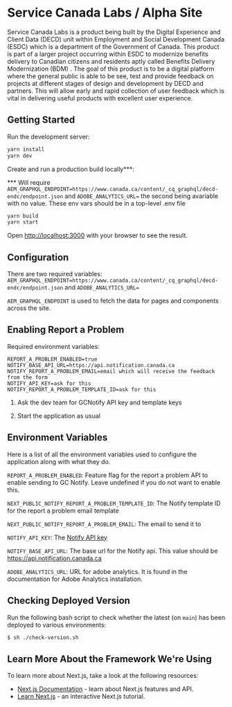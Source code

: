 # Service Canada Labs / Alpha Site

Service Canada Labs is a product being built by the Digital Experience and Client Data (DECD) unit within Employment and
Social Development Canada (ESDC) which is a department of the Government of Canada. This product is part of a larger
project occurring within ESDC to modernize benefits delivery to Canadian citizens and residents aptly called Benefits
Delivery Modernization (BDM) . The goal of this product is to be a digital platform where the general public is able to
be see, test and provide feedback on projects at different stages of design and development by DECD and partners.
This will allow early and rapid collection of user feedback which is vital in delivering useful products with excellent
user experience.

## Getting Started

Run the development server:

```bash
yarn install
yarn dev
```

Create and run a production build locally\*\*\*:

\*\*\* Will require `AEM_GRAPHQL_ENDPOINT=https://www.canada.ca/content/_cq_graphql/decd-endc/endpoint.json` and `ADOBE_ANALYTICS_URL=` the second being avariable with no value. These env vars should be in a top-level .env file

```bash
yarn build
yarn start
```

Open [http://localhost:3000](http://localhost:3000) with your browser to see the result.

## Configuration

There are two required variables: `AEM_GRAPHQL_ENDPOINT=https://www.canada.ca/content/_cq_graphql/decd-endc/endpoint.json` and `ADOBE_ANALYTICS_URL=`

`AEM_GRAPHQL_ENDPOINT` is used to fetch the data for pages and components across the site.

## Enabling Report a Problem

Required environment variables:

```code
REPORT_A_PROBLEM_ENABLED=true
NOTIFY_BASE_API_URL=https://api.notification.canada.ca
NOTIFY_REPORT_A_PROBLEM_EMAIL=email which will receive the feedback from the form
NOTIFY_API_KEY=ask for this
NOTIFY_REPORT_A_PROBLEM_TEMPLATE_ID=ask for this
```

1. Ask the dev team for GCNotify API key and template keys

2. Start the application as usual

## Environment Variables

Here is a list of all the environment variables used to configure the application along with what they do.

`REPORT_A_PROBLEM_ENABLED`: Feature flag for the report a problem API to enable sending to GC Notify. Leave undefined if
you do not want to enable this.

`NEXT_PUBLIC_NOTIFY_REPORT_A_PROBLEM_TEMPLATE_ID`: The Notify template ID for the report a problem email template

`NEXT_PUBLIC_NOTIFY_REPORT_A_PROBLEM_EMAIL`: The email to send it to

`NOTIFY_API_KEY`: The [Notify API key](https://documentation.notification.canada.ca/en/start.html#headers)

`NOTIFY_BASE_API_URL`: The base url for the Notify api. This value should be https://api.notification.canada.ca

`ADOBE_ANALYTICS_URL`: URL for adobe analytics. It is found in the documentation for Adobe Analytics
installation.

## Checking Deployed Version
Run the following bash script to check whether the latest (on `main`) has been deployed to various environments:
```bash
$ sh ./check-version.sh
```

## Learn More About the Framework We're Using

To learn more about Next.js, take a look at the following resources:

- [Next.js Documentation](https://nextjs.org/docs) - learn about Next.js features and API.
- [Learn Next.js](https://nextjs.org/learn) - an interactive Next.js tutorial. 
